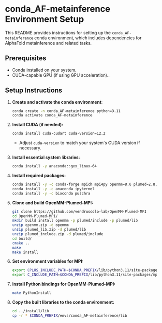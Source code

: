 # conda_AF-metainference Environment Setup

This README provides instructions for setting up the `conda_AF-metainference` conda environment, which includes dependencies for AlphaFold metainference and related tasks.

## Prerequisites

* Conda installed on your system.
* CUDA-capable GPU (if using GPU acceleration)..

## Setup Instructions

1.  **Create and activate the conda environment:**

    ```bash
    conda create -n conda_AF-metainference python=3.11
    conda activate conda_AF-metainference
    ```

2.  **Install CUDA (if needed):**

    ```bash
    conda install cuda-cudart cuda-version=12.2
    ```

    * Adjust `cuda-version` to match your system's CUDA version if necessary.

3.  **Install essential system libraries:**

    ```bash
    conda install -y anaconda::gxx_linux-64
    ```

4.  **Install required packages:**

    ```bash
    conda install -y -c conda-forge mpich mpi4py openmm=8.0 plumed=2.8.2=mpi_mpich_h7ded119_0 py-plumed cmake swig pandas mdtraj biopython matplotlib gromacs
    conda install -y -c anaconda ipykernel
    conda install -y -c bioconda pulchra
    ```

5.  **Clone and build OpenMM-Plumed-MPI:**

    ```bash
    git clone https://github.com/vendruscolo-lab/OpenMM-Plumed-MPI
    cd OpenMM-Plumed-MPI/
    mkdir build install openmm -p plumed/include -p plumed/lib
    unzip openmm.zip -d openmm
    unzip plumed_lib.zip -d plumed/lib
    unzip plumed_include.zip -d plumed/include
    cd build/
    cmake ..
    make
    make install
    ```

6.  **Set environment variables for MPI:**

    ```bash
    export CPLUS_INCLUDE_PATH=$CONDA_PREFIX/lib/python3.11/site-packages/mpi4py/include:$CPLUS_INCLUDE_PATH
    export C_INCLUDE_PATH=$CONDA_PREFIX/lib/python3.11/site-packages/mpi4py/include:$C_INCLUDE_PATH
    ```

7.  **Install Python bindings for OpenMM-Plumed-MPI:**

    ```bash
    make PythonInstall
    ```

8.  **Copy the built libraries to the conda environment:**

    ```bash
    cd ../install/lib
    cp -r * $CONDA_PREFIX/envs/conda_AF-metainference/lib
    ```
